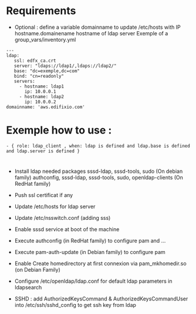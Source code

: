 # Requirements
* Optional : define a variable domainname to update /etc/hosts with IP hostname.domainename hostname of ldap server
Exemple of a group_vars/inventory.yml 
```
---
ldap:
   ssl: edfx_ca.crt
   server: "ldaps://ldap1/,ldaps://ldap2/"
   base: "dc=exemple,dc=com"
   bind: "cn=readonly"
   servers:
     - hostname: ldap1
       ip: 10.0.0.1
     - hostname: ldap2
       ip: 10.0.0.2
domainname: 'aws.edifixio.com'
```

# Exemple how to use :
```
- { role: ldap_client , when: ldap is defined and ldap.base is defined and ldap.server is defined }
```

# 
* Install ldap needed packages
sssd-ldap, sssd-tools, sudo (On debian family)
authconfig, sssd-ldap, sssd-tools, sudo, openldap-clients (On RedHat family)
* Push ssl certificat if any

* Update /etc/hosts for ldap server
* Update /etc/nsswitch.conf (adding sss)
* Enable sssd service at boot of the machine
* Execute authconfig (in RedHat family) to configure pam and ...
* Execute pam-auth-update (in Debian family) to configure pam
* Enable Create homedirectory at first connexion via pam_mkhomedir.so (on Debian Family)
* Configure /etc/openldap/ldap.conf for default ldap parameters in ldapsearch
* SSHD : add AuthorizedKeysCommand & AuthorizedKeysCommandUser into /etc/ssh/sshd_config to get ssh key from ldap

